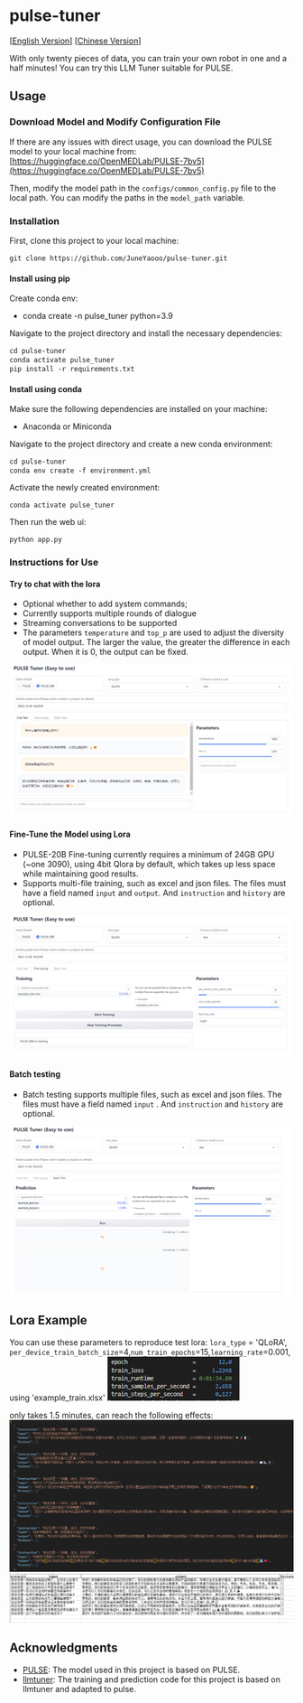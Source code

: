 # pulse-tuner


[[English Version](https://github.com/JuneYaooo/pulse-tuner/blob/main/README.md)]   [[Chinese Version](https://github.com/JuneYaooo/pulse-tuner/blob/main/README_zh.md)]

With only twenty pieces of data, you can train your own robot in one and a half minutes! You can try this LLM Tuner suitable for PULSE.

## Usage

### Download Model and Modify Configuration File

If there are any issues with direct usage, you can download the PULSE model to your local machine from: [https://huggingface.co/OpenMEDLab/PULSE-7bv5](https://huggingface.co/OpenMEDLab/PULSE-7bv5)

Then, modify the model path in the `configs/common_config.py` file to the local path. You can modify the paths in the `model_path` variable.

### Installation

First, clone this project to your local machine:

```
git clone https://github.com/JuneYaooo/pulse-tuner.git
```

#### Install using pip

Create conda env:

- conda create -n pulse_tuner python=3.9

Navigate to the project directory and install the necessary dependencies:

```
cd pulse-tuner
conda activate pulse_tuner
pip install -r requirements.txt
```

#### Install using conda

Make sure the following dependencies are installed on your machine:

- Anaconda or Miniconda

Navigate to the project directory and create a new conda environment:

```
cd pulse-tuner
conda env create -f environment.yml
```

Activate the newly created environment:

```
conda activate pulse_tuner
```

Then run the web ui:

```
python app.py
```

### Instructions for Use

#### Try to chat with the lora

- Optional whether to add system commands;
- Currently supports multiple rounds of dialogue
- Streaming conversations to be supported
- The parameters `temperature` and `top_p` are used to adjust the diversity of model output. The larger the value, the greater the difference in each output. When it is 0, the output can be fixed.

![Chat](figures/chat.png)

#### Fine-Tune the Model using Lora

- PULSE-20B Fine-tuning currently requires a minimum of 24GB GPU (~one 3090), using 4bit Qlora by default, which takes up less space while maintaining good results.
- Supports multi-file training, such as excel and json files. The files must have a field named `input` and `output`. And `instruction` and `history` are optional.

![Lora Fine-Tuning](figures/finetune.png)


#### Batch testing

- Batch testing supports multiple files, such as excel and json files. The files must have a field named `input` . And `instruction` and `history` are optional.

![Batch Test](figures/batch_test.png)


## Lora Example
You can use these parameters to reproduce test lora: `lora_type` = 'QLoRA', `per_device_train_batch_size`=4,`num_train_epochs`=15,`learning_rate`=0.001, using 'example_train.xlsx'
![Demo Lora Training](figures/train_res_demo.png)

only takes 1.5 minutes, can reach the following effects:
![example_output1](figures/example_output1.png)
![example_output2](figures/example_output2.png)


## Acknowledgments

- [PULSE](https://github.com/openmedlab/PULSE): The model used in this project is based on PULSE.
- [llmtuner](https://github.com/hiyouga/LLaMA-Factory): The training and prediction code for this project is based on llmtuner and adapted to pulse.